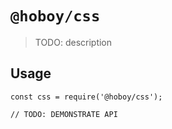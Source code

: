 # `@hoboy/css`

> TODO: description

## Usage

```
const css = require('@hoboy/css');

// TODO: DEMONSTRATE API
```
